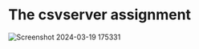 # The csvserver assignment

![Screenshot 2024-03-19 175331](https://github.com/aakumar07/csvserver/assets/126548776/e7a8cbf1-5c3d-4eb3-8bed-17af24fcb66c)
